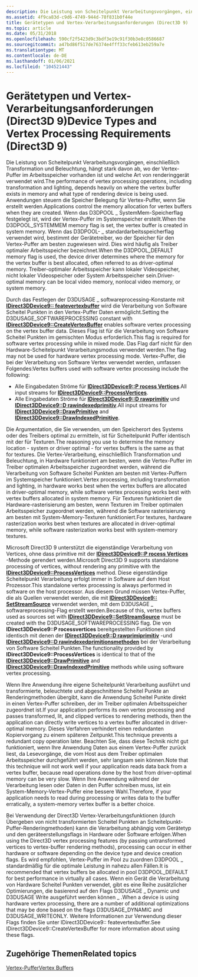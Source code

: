 ```yaml
---
description: Die Leistung von Scheitelpunkt Verarbeitungsvorgängen, einschließlich Transformation und Beleuchtung, hängt stark davon ab, wo der Vertex-Puffer im Arbeitsspeicher vorhanden ist und welche Art von renderinggerät verwendet wird.
ms.assetid: 4f9ca83d-c9d6-4749-944d-78f831b0f44e
title: Gerätetypen und Vertex-Verarbeitungsanforderungen (Direct3D 9)
ms.topic: article
ms.date: 05/31/2018
ms.openlocfilehash: 590cf2f5423d9c3bdf3e19c91f30b3e8c0586687
ms.sourcegitcommit: a47bd86f517de76374e4fff33cfeb613eb259a7e
ms.translationtype: MT
ms.contentlocale: de-DE
ms.lasthandoff: 01/06/2021
ms.locfileid: "104521443"
---
```

# <a name="device-types-and-vertex-processing-requirements-direct3d-9"></a><span data-ttu-id="5f774-103">Gerätetypen und Vertex-Verarbeitungsanforderungen (Direct3D 9)</span><span class="sxs-lookup"><span data-stu-id="5f774-103">Device Types and Vertex Processing Requirements (Direct3D 9)</span></span>

<span data-ttu-id="5f774-104">Die Leistung von Scheitelpunkt Verarbeitungsvorgängen, einschließlich Transformation und Beleuchtung, hängt stark davon ab, wo der Vertex-Puffer im Arbeitsspeicher vorhanden ist und welche Art von renderinggerät verwendet wird.</span><span class="sxs-lookup"><span data-stu-id="5f774-104">The performance of vertex processing operations, including transformation and lighting, depends heavily on where the vertex buffer exists in memory and what type of rendering device is being used.</span></span> <span data-ttu-id="5f774-105">Anwendungen steuern die Speicher Belegung für Vertex-Puffer, wenn Sie erstellt werden.</span><span class="sxs-lookup"><span data-stu-id="5f774-105">Applications control the memory allocation for vertex buffers when they are created.</span></span> <span data-ttu-id="5f774-106">Wenn das D3DPOOL \_ SystemMem-Speicherflag festgelegt ist, wird der Vertex-Puffer im Systemspeicher erstellt.</span><span class="sxs-lookup"><span data-stu-id="5f774-106">When the D3DPOOL\_SYSTEMMEM memory flag is set, the vertex buffer is created in system memory.</span></span> <span data-ttu-id="5f774-107">Wenn das D3DPOOL- \_ standardarbeitsspeicherflag verwendet wird, bestimmt der Gerätetreiber, wo der Speicher für den Vertex-Puffer am besten zugewiesen wird. Dies wird häufig als Treiber optimaler Arbeitsspeicher bezeichnet.</span><span class="sxs-lookup"><span data-stu-id="5f774-107">When the D3DPOOL\_DEFAULT memory flag is used, the device driver determines where the memory for the vertex buffer is best allocated, often referred to as driver-optimal memory.</span></span> <span data-ttu-id="5f774-108">Treiber-optimaler Arbeitsspeicher kann lokaler Videospeicher, nicht lokaler Videospeicher oder System Arbeitsspeicher sein.</span><span class="sxs-lookup"><span data-stu-id="5f774-108">Driver-optimal memory can be local video memory, nonlocal video memory, or system memory.</span></span>

<span data-ttu-id="5f774-109">Durch das Festlegen der D3DUSAGE \_ softwareprocessing-Konstante mit [**IDirect3DDevice9:: featevertexbuffer**](/windows/win32/api/d3d9helper/nf-d3d9helper-idirect3ddevice9-createvertexbuffer) wird die Verarbeitung von Software Scheitel Punkten in den Vertex-Puffer Daten ermöglicht.</span><span class="sxs-lookup"><span data-stu-id="5f774-109">Setting the D3DUSAGE\_SOFTWAREPROCESSING constant with [**IDirect3DDevice9::CreateVertexBuffer**](/windows/win32/api/d3d9helper/nf-d3d9helper-idirect3ddevice9-createvertexbuffer) enables software vertex processing on the vertex buffer data.</span></span> <span data-ttu-id="5f774-110">Dieses Flag ist für die Verarbeitung von Software Scheitel Punkten im gemischten Modus erforderlich.</span><span class="sxs-lookup"><span data-stu-id="5f774-110">This flag is required for software vertex processing while in mixed mode.</span></span> <span data-ttu-id="5f774-111">Das Flag darf nicht für den Hardware-Scheitelpunkt Verarbeitungsmodus verwendet werden.</span><span class="sxs-lookup"><span data-stu-id="5f774-111">The flag may not be used for hardware vertex processing mode.</span></span> <span data-ttu-id="5f774-112">Vertex-Puffer, die bei der Verarbeitung von Software Vertex verwendet werden, umfassen Folgendes:</span><span class="sxs-lookup"><span data-stu-id="5f774-112">Vertex buffers used with software vertex processing include the following:</span></span>

-   <span data-ttu-id="5f774-113">Alle Eingabedaten Ströme für [**IDirect3DDevice9::P rocess Vertices**](/windows/win32/api/d3d9helper/nf-d3d9helper-idirect3ddevice9-processvertices).</span><span class="sxs-lookup"><span data-stu-id="5f774-113">All input streams for [**IDirect3DDevice9::ProcessVertices**](/windows/win32/api/d3d9helper/nf-d3d9helper-idirect3ddevice9-processvertices).</span></span>
-   <span data-ttu-id="5f774-114">Alle Eingabedaten Ströme für [**IDirect3DDevice9::D rawprimitiv**](/windows/desktop/api) und [**IDirect3DDevice9::D rawindexedprimitiv**](/windows/win32/api/d3d9helper/nf-d3d9helper-idirect3ddevice9-drawindexedprimitive).</span><span class="sxs-lookup"><span data-stu-id="5f774-114">All input streams for [**IDirect3DDevice9::DrawPrimitive**](/windows/desktop/api) and [**IDirect3DDevice9::DrawIndexedPrimitive**](/windows/win32/api/d3d9helper/nf-d3d9helper-idirect3ddevice9-drawindexedprimitive).</span></span>

<span data-ttu-id="5f774-115">Die Argumentation, die Sie verwenden, um den Speicherort des Systems oder des Treibers optimal zu ermitteln, ist für Scheitelpunkt Puffer identisch mit der für Texturen.</span><span class="sxs-lookup"><span data-stu-id="5f774-115">The reasoning you use to determine the memory location - system or driver optimal - for vertex buffers is the same as that for textures.</span></span> <span data-ttu-id="5f774-116">Die Vertex-Verarbeitung, einschließlich Transformation und Beleuchtung, in Hardware funktioniert am besten, wenn die Vertex-Puffer im Treiber optimalen Arbeitsspeicher zugeordnet werden, während die Verarbeitung von Software Scheitel Punkten am besten mit Vertex-Puffern im Systemspeicher funktioniert.</span><span class="sxs-lookup"><span data-stu-id="5f774-116">Vertex processing, including transformation and lighting, in hardware works best when the vertex buffers are allocated in driver-optimal memory, while software vertex processing works best with vertex buffers allocated in system memory.</span></span> <span data-ttu-id="5f774-117">Für Texturen funktioniert die Hardware-rasterisierung am besten, wenn Texturen im Treiber optimalen Arbeitsspeicher zugeordnet werden, während die Software rasterisierung am besten mit System-Memory-Texturen funktioniert.</span><span class="sxs-lookup"><span data-stu-id="5f774-117">For textures, hardware rasterization works best when textures are allocated in driver-optimal memory, while software rasterization works best with system-memory textures.</span></span>

<span data-ttu-id="5f774-118">Microsoft Direct3D 9 unterstützt die eigenständige Verarbeitung von Vertices, ohne dass primitive mit der [**IDirect3DDevice9::P rocess Vertices**](/windows/win32/api/d3d9helper/nf-d3d9helper-idirect3ddevice9-processvertices) -Methode gerendert werden.</span><span class="sxs-lookup"><span data-stu-id="5f774-118">Microsoft Direct3D 9 supports standalone processing of vertices, without rendering any primitive with the [**IDirect3DDevice9::ProcessVertices**](/windows/win32/api/d3d9helper/nf-d3d9helper-idirect3ddevice9-processvertices) method.</span></span> <span data-ttu-id="5f774-119">Diese eigenständige Scheitelpunkt Verarbeitung erfolgt immer in Software auf dem Host Prozessor.</span><span class="sxs-lookup"><span data-stu-id="5f774-119">This standalone vertex processing is always performed in software on the host processor.</span></span> <span data-ttu-id="5f774-120">Aus diesem Grund müssen Vertex-Puffer, die als Quellen verwendet werden, die mit [**IDirect3DDevice9:: SetStreamSource**](/windows/desktop/api) verwendet werden, mit dem D3DUSAGE \_ softwareprocessing-Flag erstellt werden.</span><span class="sxs-lookup"><span data-stu-id="5f774-120">Because of this, vertex buffers used as sources set with [**IDirect3DDevice9::SetStreamSource**](/windows/desktop/api) must be created with the D3DUSAGE\_SOFTWAREPROCESSING flag.</span></span> <span data-ttu-id="5f774-121">Die von **IDirect3DDevice9::P rocessvertices** bereitgestellten Funktionen sind identisch mit denen der [**IDirect3DDevice9::D rawprimiprimitiv**](/windows/desktop/api) -und [**IDirect3DDevice9::D rawindexedprimitionsmethoden**](/windows/win32/api/d3d9helper/nf-d3d9helper-idirect3ddevice9-drawindexedprimitive) bei der Verarbeitung von Software Scheitel Punkten.</span><span class="sxs-lookup"><span data-stu-id="5f774-121">The functionality provided by **IDirect3DDevice9::ProcessVertices** is identical to that of the [**IDirect3DDevice9::DrawPrimitive**](/windows/desktop/api) and [**IDirect3DDevice9::DrawIndexedPrimitive**](/windows/win32/api/d3d9helper/nf-d3d9helper-idirect3ddevice9-drawindexedprimitive) methods while using software vertex processing.</span></span>

<span data-ttu-id="5f774-122">Wenn Ihre Anwendung ihre eigene Scheitelpunkt Verarbeitung ausführt und transformierte, beleuchtete und abgeschnittene Scheitel Punkte an Renderingmethoden übergibt, kann die Anwendung Scheitel Punkte direkt in einen Vertex-Puffer schreiben, der im Treiber optimalen Arbeitsspeicher zugeordnet ist.</span><span class="sxs-lookup"><span data-stu-id="5f774-122">If your application performs its own vertex processing and passes transformed, lit, and clipped vertices to rendering methods, then the application can directly write vertices to a vertex buffer allocated in driver-optimal memory.</span></span> <span data-ttu-id="5f774-123">Dieses Verfahren verhindert einen redundanten Kopiervorgang zu einem späteren Zeitpunkt.</span><span class="sxs-lookup"><span data-stu-id="5f774-123">This technique prevents a redundant copy operation later.</span></span> <span data-ttu-id="5f774-124">Beachten Sie, dass diese Technik nicht gut funktioniert, wenn Ihre Anwendung Daten aus einem Vertex-Puffer zurück liest, da Lesevorgänge, die vom Host aus dem Treiber optimalen Arbeitsspeicher durchgeführt werden, sehr langsam sein können.</span><span class="sxs-lookup"><span data-stu-id="5f774-124">Note that this technique will not work well if your application reads data back from a vertex buffer, because read operations done by the host from driver-optimal memory can be very slow.</span></span> <span data-ttu-id="5f774-125">Wenn Ihre Anwendung während der Verarbeitung lesen oder Daten in den Puffer schreiben muss, ist ein System-Memory-Vertex-Puffer eine bessere Wahl.</span><span class="sxs-lookup"><span data-stu-id="5f774-125">Therefore, if your application needs to read during processing or writes data to the buffer erratically, a system-memory vertex buffer is a better choice.</span></span>

<span data-ttu-id="5f774-126">Bei Verwendung der Direct3D Vertex-Verarbeitungsfunktionen (durch Übergeben von nicht transformierten Scheitel Punkten an Scheitelpunkt-Puffer-Renderingmethoden) kann die Verarbeitung abhängig vom Gerätetyp und den geräteerstellungsflags in Hardware oder Software erfolgen.</span><span class="sxs-lookup"><span data-stu-id="5f774-126">When using the Direct3D vertex processing features (by passing untransformed vertices to vertex-buffer rendering methods), processing can occur in either hardware or software depending on the device type and device creation flags.</span></span> <span data-ttu-id="5f774-127">Es wird empfohlen, Vertex-Puffer im Pool zu zuordnen D3DPOOL \_ standardmäßig für die optimale Leistung in nahezu allen Fällen.</span><span class="sxs-lookup"><span data-stu-id="5f774-127">It is recommended that vertex buffers be allocated in pool D3DPOOL\_DEFAULT for best performance in virtually all cases.</span></span> <span data-ttu-id="5f774-128">Wenn ein Gerät die Verarbeitung von Hardware Scheitel Punkten verwendet, gibt es eine Reihe zusätzlicher Optimierungen, die basierend auf den Flags D3DUSAGE \_ Dynamic und D3DUSAGE Write ausgeführt werden können \_ .</span><span class="sxs-lookup"><span data-stu-id="5f774-128">When a device is using hardware vertex processing, there are a number of additional optimizations that may be done based on the flags D3DUSAGE\_DYNAMIC and D3DUSAGE\_WRITEONLY.</span></span> <span data-ttu-id="5f774-129">Weitere Informationen zur Verwendung dieser Flags finden Sie unter IDirect3DDevice9:: featevertexbuffer.</span><span class="sxs-lookup"><span data-stu-id="5f774-129">See IDirect3DDevice9::CreateVertexBuffer for more information about using these flags.</span></span>

## <a name="related-topics"></a><span data-ttu-id="5f774-130">Zugehörige Themen</span><span class="sxs-lookup"><span data-stu-id="5f774-130">Related topics</span></span>

<dl> <dt>

[<span data-ttu-id="5f774-131">Vertex-Puffer</span><span class="sxs-lookup"><span data-stu-id="5f774-131">Vertex Buffers</span></span>](vertex-buffers.md)
</dt> </dl>

 

 
